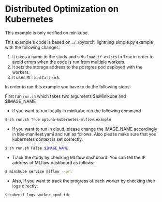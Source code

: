 # Distributed Optimization on Kubernetes

This example is only verified on minikube.

This example's code is based on ../../pytorch_lightning_simple.py example with the following changes:

1. It gives a name to the study and sets `load_if_exists` to `True` in order to avoid errors when the code is run from multiple workers.
2. It sets the storage address to the postgres pod deployed with the workers.
3. It uses `MLfloatCallback`.

In order to run this example you have to do the following steps:

First run `run.sh` which takes two arguments $IsMinikube and $IMAGE_NAME

- If you want to run locally in minikube run the following command

 ```bash
$ sh run.sh True optuna-kubernetes-mlflow:example
 ```

- If you want to run in cloud, please change the IMAGE_NAME accordingly in k8s-manifest.yaml and run as follows. Also please make sure that you kubernetes context is set correctly.

 ```bash
$ sh run.sh False $IMAGE_NAME
 ```

- Track the study by checking MLflow dashboard. You can tell the IP address of MLflow dashboard as follows:

```bash
$ minikube service mlflow --url
```

- Also, if you want to track the progress of each worker by checking their logs directly:

```bash
$ kubectl logs worker-<pod id>
```

